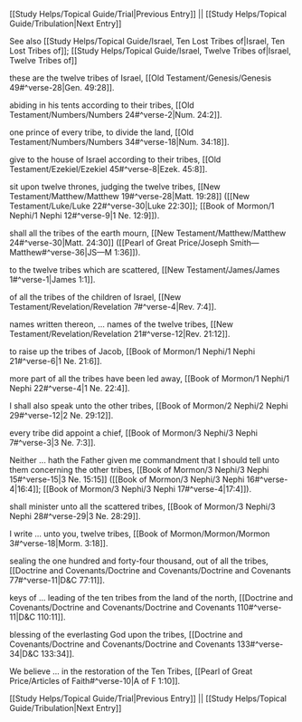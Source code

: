 [[Study Helps/Topical Guide/Trial|Previous Entry]]  ||  [[Study Helps/Topical Guide/Tribulation|Next Entry]]

 See also [[Study Helps/Topical Guide/Israel, Ten Lost Tribes of|Israel, Ten Lost Tribes of]]; [[Study Helps/Topical Guide/Israel, Twelve Tribes of|Israel, Twelve Tribes of]]

 these are the twelve tribes of Israel, [[Old Testament/Genesis/Genesis 49#^verse-28|Gen. 49:28]].

 abiding in his tents according to their tribes, [[Old Testament/Numbers/Numbers 24#^verse-2|Num. 24:2]].

 one prince of every tribe, to divide the land, [[Old Testament/Numbers/Numbers 34#^verse-18|Num. 34:18]].

 give to the house of Israel according to their tribes, [[Old Testament/Ezekiel/Ezekiel 45#^verse-8|Ezek. 45:8]].

 sit upon twelve thrones, judging the twelve tribes, [[New Testament/Matthew/Matthew 19#^verse-28|Matt. 19:28]] ([[New Testament/Luke/Luke 22#^verse-30|Luke 22:30]]; [[Book of Mormon/1 Nephi/1 Nephi 12#^verse-9|1 Ne. 12:9]]).

 shall all the tribes of the earth mourn, [[New Testament/Matthew/Matthew 24#^verse-30|Matt. 24:30]] ([[Pearl of Great Price/Joseph Smith—Matthew#^verse-36|JS—M 1:36]]).

 to the twelve tribes which are scattered, [[New Testament/James/James 1#^verse-1|James 1:1]].

 of all the tribes of the children of Israel, [[New Testament/Revelation/Revelation 7#^verse-4|Rev. 7:4]].

 names written thereon, ... names of the twelve tribes, [[New Testament/Revelation/Revelation 21#^verse-12|Rev. 21:12]].

 to raise up the tribes of Jacob, [[Book of Mormon/1 Nephi/1 Nephi 21#^verse-6|1 Ne. 21:6]].

 more part of all the tribes have been led away, [[Book of Mormon/1 Nephi/1 Nephi 22#^verse-4|1 Ne. 22:4]].

 I shall also speak unto the other tribes, [[Book of Mormon/2 Nephi/2 Nephi 29#^verse-12|2 Ne. 29:12]].

 every tribe did appoint a chief, [[Book of Mormon/3 Nephi/3 Nephi 7#^verse-3|3 Ne. 7:3]].

 Neither ... hath the Father given me commandment that I should tell unto them concerning the other tribes, [[Book of Mormon/3 Nephi/3 Nephi 15#^verse-15|3 Ne. 15:15]] ([[Book of Mormon/3 Nephi/3 Nephi 16#^verse-4|16:4]]; [[Book of Mormon/3 Nephi/3 Nephi 17#^verse-4|17:4]]).

 shall minister unto all the scattered tribes, [[Book of Mormon/3 Nephi/3 Nephi 28#^verse-29|3 Ne. 28:29]].

 I write ... unto you, twelve tribes, [[Book of Mormon/Mormon/Mormon 3#^verse-18|Morm. 3:18]].

 sealing the one hundred and forty-four thousand, out of all the tribes, [[Doctrine and Covenants/Doctrine and Covenants/Doctrine and Covenants 77#^verse-11|D&C 77:11]].

 keys of ... leading of the ten tribes from the land of the north, [[Doctrine and Covenants/Doctrine and Covenants/Doctrine and Covenants 110#^verse-11|D&C 110:11]].

 blessing of the everlasting God upon the tribes, [[Doctrine and Covenants/Doctrine and Covenants/Doctrine and Covenants 133#^verse-34|D&C 133:34]].

 We believe ... in the restoration of the Ten Tribes, [[Pearl of Great Price/Articles of Faith#^verse-10|A of F 1:10]].

[[Study Helps/Topical Guide/Trial|Previous Entry]]  ||  [[Study Helps/Topical Guide/Tribulation|Next Entry]]
